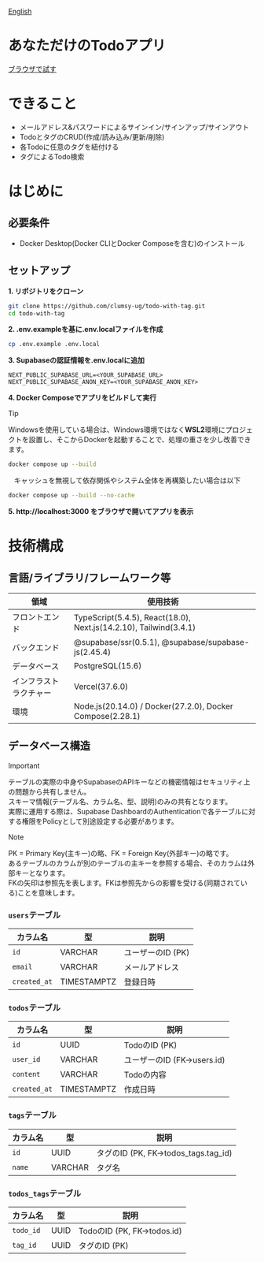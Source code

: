 [English](./README.en.md)

# あなただけのTodoアプリ

[ブラウザで試す](https://todo-with-tag.vercel.app/)

# できること
- メールアドレス&パスワードによるサインイン/サインアップ/サインアウト
- TodoとタグのCRUD(作成/読み込み/更新/削除) 
- 各Todoに任意のタグを紐付ける
- タグによるTodo検索

# はじめに

## 必要条件
- Docker Desktop(Docker CLIとDocker Composeを含む)のインストール

## セットアップ

**1. リポジトリをクローン**
```bash
git clone https://github.com/clumsy-ug/todo-with-tag.git
cd todo-with-tag
```

**2. .env.exampleを基に.env.localファイルを作成**
```bash
cp .env.example .env.local
```

**3. Supabaseの認証情報を.env.localに追加**
```
NEXT_PUBLIC_SUPABASE_URL=<YOUR_SUPABASE_URL>
NEXT_PUBLIC_SUPABASE_ANON_KEY=<YOUR_SUPABASE_ANON_KEY>
```

**4. Docker Composeでアプリをビルドして実行**

> [!TIP]
> Windowsを使用している場合は、Windows環境ではなく**WSL2**環境にプロジェクトを設置し、そこからDockerを起動することで、処理の重さを少し改善できます。

```bash
docker compose up --build
```

&nbsp;&nbsp;&nbsp;キャッシュを無視して依存関係やシステム全体を再構築したい場合は以下
```bash
docker compose up --build --no-cache
```

**5. http://localhost:3000 をブラウザで開いてアプリを表示**

# 技術構成

## 言語/ライブラリ/フレームワーク等

| 領域                 | 使用技術                                                              |
| -------------------- | -------------------------------------------------------------------- |
| フロントエンド        | TypeScript(5.4.5), React(18.0), Next.js(14.2.10), Tailwind(3.4.1)    |
| バックエンド          | @supabase/ssr(0.5.1), @supabase/supabase-js(2.45.4)                  |
| データベース          | PostgreSQL(15.6)                                                     |
| インフラストラクチャー | Vercel(37.6.0)                                                       |
| 環境                 | Node.js(20.14.0) / Docker(27.2.0), Docker Compose(2.28.1)            |

## データベース構造

> [!IMPORTANT]
> テーブルの実際の中身やSupabaseのAPIキーなどの機密情報はセキュリティ上の問題から共有しません。<br>
スキーマ情報(テーブル名、カラム名、型、説明)のみの共有となります。<br>
実際に運用する際は、Supabase DashboardのAuthenticationで各テーブルに対する権限をPolicyとして別途設定する必要があります。

> [!NOTE]
> PK = Primary Key(主キー)の略、FK = Foreign Key(外部キー)の略です。<br>
あるテーブルのカラムが別のテーブルの主キーを参照する場合、そのカラムは外部キーとなります。<br>
FKの矢印は参照先を表します。FKは参照先からの影響を受ける(同期されている)ことを意味します。


### `users`テーブル

| カラム名      | 型          | 説明             |
| ------------ | ----------- | ---------------- |
| `id`         | VARCHAR     | ユーザーのID (PK) |
| `email`      | VARCHAR     | メールアドレス    |
| `created_at` | TIMESTAMPTZ | 登録日時          |

### `todos`テーブル

| カラム名      | 型          | 説明                       |
| ------------ | ----------- | -------------------------- |
| `id`         | UUID        | TodoのID (PK)              |
| `user_id`    | VARCHAR     | ユーザーのID (FK->users.id) |
| `content`    | VARCHAR     | Todoの内容                  |
| `created_at` | TIMESTAMPTZ | 作成日時                    |

### `tags`テーブル

| カラム名 | 型      | 説明                                |
| ------- | ------- | ----------------------------------- |
| `id`    | UUID    | タグのID (PK, FK->todos_tags.tag_id) |
| `name`  | VARCHAR | タグ名                               |

### `todos_tags`テーブル

| カラム名   | 型   | 説明                        |
| --------- | ---- | --------------------------- |
| `todo_id` | UUID | TodoのID (PK, FK->todos.id) |
| `tag_id`  | UUID | タグのID (PK)               |
